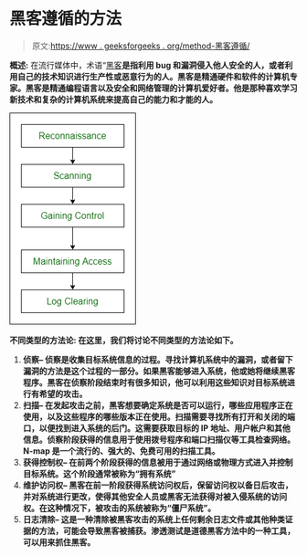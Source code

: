 # 黑客遵循的方法

> 原文:[https://www . geeksforgeeks . org/method-黑客遵循/](https://www.geeksforgeeks.org/methodology-followed-by-the-hackers/)

**概述:**
在流行媒体中，术语“[黑客](https://www.geeksforgeeks.org/types-of-hackers/)**是指利用 bug 和漏洞侵入他人安全的人，或者利用自己的技术知识进行生产性或恶意行为的人。黑客是精通硬件和软件的计算机专家。黑客是精通编程语言以及安全和网络管理的计算机爱好者。他是那种喜欢学习新技术和复杂的计算机系统来提高自己的能力和才能的人。**

**![](img/c40256cfdd5305b681932340a9618dd8.png)**

****不同类型的方法论:**
在这里，我们将讨论不同类型的方法论如下。**

1.  ****侦察–**
    侦察是收集目标系统信息的过程。寻找计算机系统中的漏洞，或者留下漏洞的方法是这个过程的一部分。如果黑客能够进入系统，他或她将继续黑客程序。黑客在侦察阶段结束时有很多知识，他可以利用这些知识对目标系统进行有希望的攻击。** 
2.  ****扫描–**
    在发起攻击之前，黑客想要确定系统是否可以运行，哪些应用程序正在使用，以及这些程序的哪些版本正在使用。扫描需要寻找所有打开和关闭的端口，以便找到进入系统的后门。这需要获取目标的 IP 地址、用户帐户和其他信息。侦察阶段获得的信息用于使用拨号程序和端口扫描仪等工具检查网络。N-map 是一个流行的、强大的、免费可用的扫描工具。** 
3.  ****获得控制权–**
    在前两个阶段获得的信息被用于通过网络或物理方式进入并控制目标系统。这个阶段通常被称为“拥有系统”** 
4.  ****维护访问权–**
    黑客在前一阶段获得系统访问权后，保留访问权以备日后攻击，并对系统进行更改，使得其他安全人员或黑客无法获得对被入侵系统的访问权。在这种情况下，被攻击的系统被称为“僵尸系统”。** 
5.  ****日志清除–**
    这是一种清除被黑客攻击的系统上任何剩余日志文件或其他种类证据的方法，可能会导致黑客被捕获。渗透测试是道德黑客方法中的一种工具，可以用来抓住黑客。**